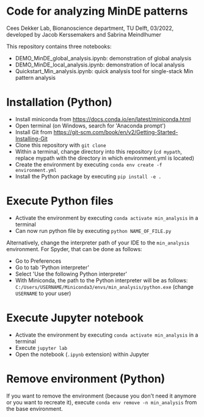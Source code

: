 # Code for analyzing MinDE patterns

Cees Dekker Lab, Bionanoscience department, TU Delft, 03/2022, developed by Jacob Kerssemakers and Sabrina Meindlhumer


This repository contains three notebooks:
- DEMO_MinDE_global_analysis.ipynb: demonstration of global analysis
- DEMO_MinDE_local_analysis.ipynb: demonstration of local analysis
- Quickstart_Min_analysis.ipynb: quick analysis tool for single-stack Min pattern analysis

# Installation (Python)

- Install miniconda from https://docs.conda.io/en/latest/miniconda.html 
- Open terminal (on Windows, search for 'Anaconda prompt')
- Install Git from https://git-scm.com/book/en/v2/Getting-Started-Installing-Git
- Clone this repository with `git clone`
- Within a terminal, change directory into this repository (`cd mypath`, replace mypath with the directory in which environment.yml is located)
- Create the environment by executing `conda env create -f environment.yml`
- Install the Python package by executing `pip install -e .`

# Execute Python files

- Activate the environment by executing `conda activate min_analysis` in a terminal
- Can now run python file by executing `python NAME_OF_FILE.py`

Alternatively, change the interpreter path of your IDE to the `min_analysis` environment.
For Spyder, that can be done as follows:
- Go to Preferences
- Go to tab 'Python interpreter'
- Select 'Use the following Python interpreter'
- With Miniconda, the path to the Python interpreter will be as follows: `C:/Users/USERNAME/Miniconda3/envs/min_analysis/python.exe` (change `USERNAME` to your user)

# Execute Jupyter notebook

- Activate the environment by executing `conda activate min_analysis` in a terminal
- Execute `jupyter lab`
- Open the notebook (`.ipynb` extension) within Jupyter

# Remove environment (Python)

If you want to remove the environment (because you don't need it anymore or you want to recreate it), execute `conda env remove -n min_analysis` from the base environment.
